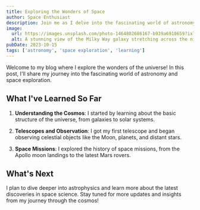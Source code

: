 ```yaml
---
title: Exploring the Wonders of Space
author: Space Enthusiast
description: Join me as I delve into the fascinating world of astronomy and space exploration. From stargazing to space missions, there is so much to discover!
image:
  url: https://images.unsplash.com/photo-1464802686167-b939a6910659?ixlib=rb-1.2.1&auto=format&fit=crop&w=1350&q=80
  alt: A stunning view of the Milky Way galaxy stretching across the night sky.
pubDate: 2023-10-15
tags: ['astronomy', 'space exploration', 'learning']
---
```


Welcome to my blog where I explore the wonders of the universe! In this post, I'll share my journey into the fascinating world of astronomy and space exploration.

## What I've Learned So Far

1. **Understanding the Cosmos**: I started by learning about the basic structure of the universe, from galaxies to solar systems.

2. **Telescopes and Observation**: I got my first telescope and began observing celestial objects like the Moon, planets, and distant stars.

3. **Space Missions**: I explored the history of space missions, from the Apollo moon landings to the latest Mars rovers.

## What's Next

I plan to dive deeper into astrophysics and learn more about the latest discoveries in space science. Stay tuned for more updates and insights from my journey through the cosmos!
